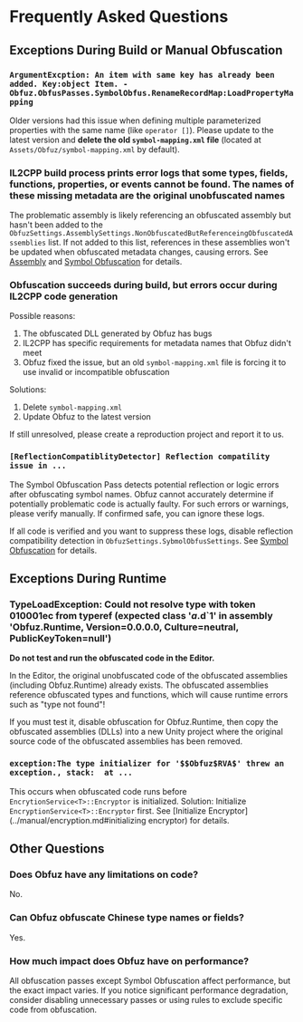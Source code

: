 # Frequently Asked Questions

## Exceptions During Build or Manual Obfuscation

### `ArgumentExcption: An item with same key has already been added. Key:object Item. - Obfuz.ObfusPasses.SymbolObfus.RenameRecordMap:LoadPropertyMapping`

Older versions had this issue when defining multiple parameterized properties with the same name (like `operator []`). Please update to the latest version and **delete the old `symbol-mapping.xml` file** (located at `Assets/Obfuz/symbol-mapping.xml` by default).

### IL2CPP build process prints error logs that some types, fields, functions, properties, or events cannot be found. The names of these missing metadata are the original unobfuscated names

The problematic assembly is likely referencing an obfuscated assembly but hasn't been added to the `ObfuzSettings.AssemblySettings.NonObfuscatedButReferenceingObfuscatedAssemblies` list.
If not added to this list, references in these assemblies won't be updated when obfuscated metadata changes, causing errors. See [Assembly](../manual/assembly) and [Symbol Obfuscation](../manual/symbol-obfuscation) for details.

### Obfuscation succeeds during build, but errors occur during IL2CPP code generation

Possible reasons:

1. The obfuscated DLL generated by Obfuz has bugs
2. IL2CPP has specific requirements for metadata names that Obfuz didn't meet
3. Obfuz fixed the issue, but an old `symbol-mapping.xml` file is forcing it to use invalid or incompatible obfuscation

Solutions:

1. Delete `symbol-mapping.xml`
2. Update Obfuz to the latest version

If still unresolved, please create a reproduction project and report it to us.

### `[ReflectionCompatiblityDetector] Reflection compatility issue in ...`

The Symbol Obfuscation Pass detects potential reflection or logic errors after obfuscating symbol names. Obfuz cannot accurately determine if potentially problematic code is actually faulty.
For such errors or warnings, please verify manually. If confirmed safe, you can ignore these logs.

If all code is verified and you want to suppress these logs, disable reflection compatibility detection in `ObfuzSettings.SybmolObfusSettings`. See [Symbol Obfuscation](../manual/symbol-obfuscation) for details.

## Exceptions During Runtime

### TypeLoadException: Could not resolve type with token 010001ec from typeref (expected class '$a.$d`1' in assembly 'Obfuz.Runtime, Version=0.0.0.0, Culture=neutral, PublicKeyToken=null')

**Do not test and run the obfuscated code in the Editor.**

In the Editor, the original unobfuscated code of the obfuscated assemblies (including Obfuz.Runtime) already exists. The obfuscated assemblies reference obfuscated types and functions, which will cause runtime errors such as "type not found"!

If you must test it, disable obfuscation for Obfuz.Runtime, then copy the obfuscated assemblies (DLLs) into a new Unity project where the original source code of the obfuscated assemblies has been removed.

### `exception:The type initializer for '$$Obfuz$RVA$' threw an exception., stack:  at ...`

This occurs when obfuscated code runs before `EncrytionService<T>::Encryptor` is initialized. Solution: Initialize `EncryptionService<T>::Encryptor` first. See [Initialize Encryptor](../manual/encryption.md#initializing encryptor) for details.

## Other Questions

### Does Obfuz have any limitations on code?

No.

### Can Obfuz obfuscate Chinese type names or fields?

Yes.

### How much impact does Obfuz have on performance?

All obfuscation passes except Symbol Obfuscation affect performance, but the exact impact varies. If you notice significant performance degradation, consider disabling unnecessary passes or using rules to exclude specific code from obfuscation.
